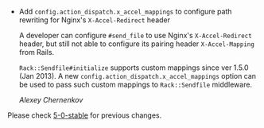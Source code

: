 *   Add `config.action_dispatch.x_accel_mappings` to configure path rewriting for Nginx's `X-Accel-Redirect` header

    A developer can configure `#send_file` to use Nginx's `X-Accel-Redirect` header,
    but still not able to configure its pairing header `X-Accel-Mapping` from Rails.

    `Rack::Sendfile#initialize` supports custom mappings since ver 1.5.0 (Jan 2013).
    A new `config.action_dispatch.x_accel_mappings` option can be used to pass
    such custom mappings to `Rack::Sendfile` middleware.

    *Alexey Chernenkov*

Please check [5-0-stable](https://github.com/rails/rails/blob/5-0-stable/actionpack/CHANGELOG.md) for previous changes.
